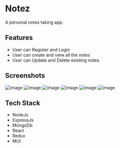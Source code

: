 
# Notez

A personal notes taking app.

## Features

- User can Register and Login
- User can create and view all the notes
- User can Update and Delete existing notes



## Screenshots

![image](https://user-images.githubusercontent.com/120082922/234673573-dd0d7191-e235-4aca-a6a9-27267df15e84.png)
![image](https://user-images.githubusercontent.com/120082922/234673768-3816b00a-44d2-4eb8-bddc-79bbcc6dc8fa.png)
![image](https://user-images.githubusercontent.com/120082922/234673950-e9245096-64f8-4026-89d2-e53f23bc43cb.png)
![image](https://user-images.githubusercontent.com/120082922/234674017-9f7c2e2a-b306-4d8a-9300-83ba935af9ea.png)
![image](https://user-images.githubusercontent.com/120082922/234674185-cc6be1b0-b9c9-4e8a-8a73-92df8df435f9.png)
![image](https://user-images.githubusercontent.com/120082922/234674252-cc9b4e26-5afe-4ffa-a981-0675d64d9222.png)


## Tech Stack
- NodeJs
- ExpressJs
- MongoDb
- React
- Redux
- MUI
